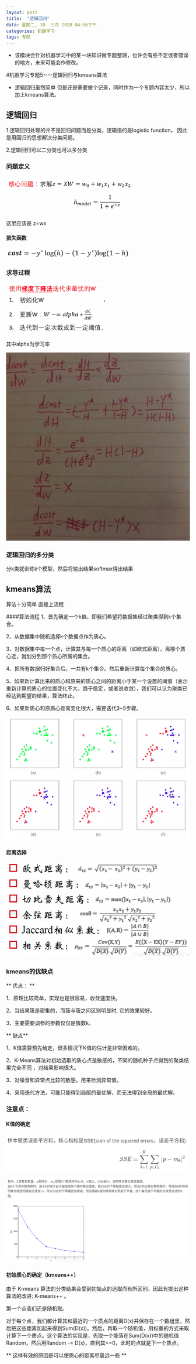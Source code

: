```yaml
---
layout: post
title:  "逻辑回归"
data: 星期二, 10. 三月 2020 04:56下午 
categories: 机器学习
tags: 专题
---
```

* 该模块会针对机器学习中的某一块知识做专题整理，也许会有些不足或者错误的地方，未来可能会作修改。

#机器学习专题5----逻辑回归与kmeans算法

* 逻辑回归虽然简单 但是还是需要做个记录，同时作为一个专题内容太少，所以加上kmeans算法。

## 逻辑回归

1.逻辑回归处理的并不是回归问题而是分类，逻辑指的是logistic function，
因此是用回归的思想解决分类问题。

2.逻辑回归可以二分类也可以多分类

### 问题定义

![](https://github.com/LLLibra/LLLibra.github.io/raw/master/_posts/imgs/20200310-170721.png)

这里应该是 z=wx
#### 损失函数
![](https://github.com/LLLibra/LLLibra.github.io/raw/master/_posts/imgs/20200310-170737.png)


### 求导过程

![](https://github.com/LLLibra/LLLibra.github.io/raw/master/_posts/imgs/20200310-171049.png)

其中alpha为学习率

![](https://github.com/LLLibra/LLLibra.github.io/raw/master/_posts/imgs/20200310-183603.png)

### 逻辑回归的多分类

分k类就训练k个模型，然后将输出结果softmax得出结果


## kmeans算法
 


算法十分简单 直接上流程

####算法流程
1、首先确定一个k值，即我们希望将数据集经过聚类得到k个集合。

2、从数据集中随机选择k个数据点作为质心。

3、对数据集中每一个点，计算其与每一个质心的距离（如欧式距离），离哪个质心近，就划分到那个质心所属的集合。

4、把所有数据归好集合后，一共有k个集合。然后重新计算每个集合的质心。

5、如果新计算出来的质心和原来的质心之间的距离小于某一个设置的阈值（表示重新计算的质心的位置变化不大，趋于稳定，或者说收敛），我们可以认为聚类已经达到期望的结果，算法终止。

6、如果新质心和原质心距离变化很大，需要迭代3~5步骤。

![](https://github.com/LLLibra/LLLibra.github.io/raw/master/_posts/imgs/20200310-184507.png)

#### 距离选择

![](https://github.com/LLLibra/LLLibra.github.io/raw/master/_posts/imgs/20200310-184540.png)

### kmeans的优缺点

** 优点： **

1、原理比较简单，实现也是很容易，收敛速度快。

2、当结果簇是密集的，而簇与簇之间区别明显时, 它的效果较好。

3、主要需要调参的参数仅仅是簇数k。

** 缺点** 

1、K值需要预先给定，很多情况下K值的估计是非常困难的。

2、K-Means算法对初始选取的质心点是敏感的，不同的随机种子点得到的聚类结果完全不同 ，对结果影响很大。

3、对噪音和异常点比较的敏感。用来检测异常值。

4、采用迭代方法，可能只能得到局部的最优解，而无法得到全局的最优解。

### 注意点：

#### K值的确定

>
![](https://github.com/LLLibra/LLLibra.github.io/raw/master/_posts/imgs/20200310-185747.png)
>
![](https://github.com/LLLibra/LLLibra.github.io/raw/master/_posts/imgs/20200310-185804.png)

#### 初始质心的确定（kmeans++）
由于 K-means 算法的分类结果会受到初始点的选取而有所区别，因此有提出这种算法的改进: K-means++ 。

第一个点我们还是随机取。

对于每个点，我们都计算其和最近的一个质点的距离D(x)并保存在一个数组里，然后把这些距离加起来得到Sum(D(x))。然后，再取一个随机值，用权重的方式来取计算下一个质点。这个算法的实现是，先取一个能落在Sum(D(x))中的随机值Random，然后用Random -= D(x)，直到其<=0，此时的点就是下一个质点。


** 这样有效的原因是可以使质心的距离尽量远一些 **
